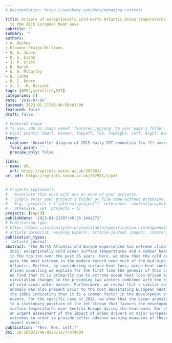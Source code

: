 ```yaml
---
# Documentation: https://wowchemy.com/docs/managing-content/

title: Drivers of exceptionally cold North Atlantic Ocean temperatures and their link
  to the 2015 European heat wave
subtitle: ''
summary: ''
authors:
- A. Duchez
- Eleanor Frajka-Williams
- S. A. Josey
- D. G. Evans
- J. P. Grist
- R. Marsh
- G. D. McCarthy
- B. Sinha
- D. I. Berry
- J. J. -M. Hirschi
tags: [AMOC,satellite,SST]
categories: []
date: '2016-07-05'
lastmod: 2023-01-21T08:46:56+01:00
featured: false
draft: false

# Featured image
# To use, add an image named `featured.jpg/png` to your page's folder.
# Focal points: Smart, Center, TopLeft, Top, TopRight, Left, Right, BottomLeft, Bottom, BottomRight.
image:
  caption: 'Hovmöller diagram of 2015 daily SST anomalies (in °C) averaged over 40–20°W (coloured field). Overlaid is the Jet Stream displacement measure (ΔJS) represented with a solid grey line and smoothed using a 10-day running mean. Also shown is the difference in between the Southern Band (SB, 35–50°N) maximum SST and Northern Band (NB, 50–65°N) minimum SST (ΔSST, purple dash-dot line).'
  focal_point: ''
  preview_only: false

links:
- name: URL
  url: https://eprints.soton.ac.uk/397901/
url_pdf: https://eprints.soton.ac.uk/397901/2/pdf


# Projects (optional).
#   Associate this post with one or more of your projects.
#   Simply enter your project's folder or file name without extension.
#   E.g. `projects = ["internal-project"]` references `content/project/deep-learning/index.md`.
#   Otherwise, set `projects = []`.
projects: [rapid]
publishDate: '2023-01-21T07:46:56.144137Z'
# Publication type.
# https://docs.citationstyles.org/en/stable/specification.html#appendix-iii-types
# article (preprint, working papers), article-journal (paper), chapter, dataset, document (catch all), motion_picture (video), post (post on online forum), post-weblog (post on blog), report (technical report, with container-title for chapter within larger report), software, thesis, citation-key (bibtex key) or citation-label (Ferr78, formatted as output label), doi, event-title (name of event), event-place (geographic location), keyword, language (e.g., en or de), license (copyright information), note (descriptive note), publisher, title, t
publication_types:
- 'article-journal'
abstract: 'The North Atlantic and Europe experienced two extreme climate events in
  2015: exceptionally cold ocean surface temperatures and a summer heat wave ranked
  in the top ten over the past 65 years. Here, we show that the cold ocean temperatures
  were the most extreme in the modern record over much of the mid-high latitude North-East
  Atlantic. Further, by considering surface heat loss, ocean heat content and wind
  driven upwelling we explain for the first time the genesis of this cold ocean anomaly.
  We find that it is primarily due to extreme ocean heat loss driven by atmospheric
  circulation changes in the preceding two winters combined with the re-emergence
  of cold ocean water masses. Furthermore, we reveal that a similar cold Atlantic
  anomaly was also present prior to the most devastating European heat waves since
  the 1980s indicating that it is a common factor in the development of these extreme
  events. For the specific case of 2015, we show that the ocean anomaly is linked
  to a stationary position of the Jet Stream that favours the development of high
  surface temperatures over Central Europe during the heat wave. Our study calls for
  an urgent assessment of the impact of ocean drivers on major European summer temperature
  extremes in order to provide better advance warning measures of these high societal
  impact events.'
publication: '*Env. Res. Lett.*'
doi: 10.1088/1748-9326/11/7/074004
---
```

